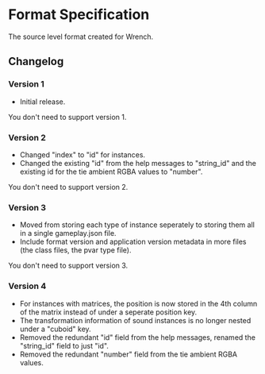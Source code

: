 # Format Specification

The source level format created for Wrench.

## Changelog

### Version 1

- Initial release.

You don't need to support version 1.

### Version 2

- Changed "index" to "id" for instances.
- Changed the existing "id" from the help messages to "string_id" and the existing id for the tie ambient RGBA values to "number".

You don't need to support version 2.

### Version 3

- Moved from storing each type of instance seperately to storing them all in a single gameplay.json file.
- Include format version and application version metadata in more files (the class files, the pvar type file).

You don't need to support version 3.

### Version 4

- For instances with matrices, the position is now stored in the 4th column of the matrix instead of under a seperate position key.
- The transformation information of sound instances is no longer nested under a "cuboid" key.
- Removed the redundant "id" field from the help messages, renamed the "string_id" field to just "id".
- Removed the redundant "number" field from the tie ambient RGBA values.
